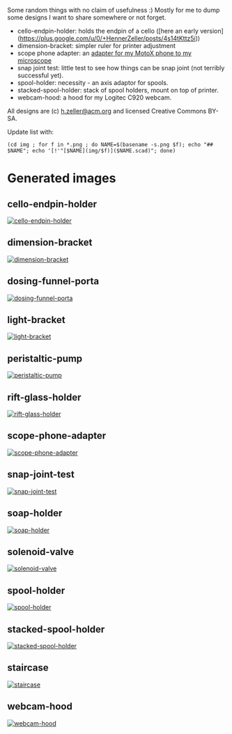 Some random things with no claim of usefulness :) Mostly for me to dump
some designs I want to share somewhere or not forget.

   - cello-endpin-holder: holds the endpin of a cello ([here an early version] (https://plus.google.com/u/0/+HennerZeller/posts/4s14tKttz5i))
   - dimension-bracket: simpler ruler for printer adjustment
   - scope phone adapter: an [adapter for my MotoX phone to my microscope](https://plus.google.com/u/0/+HennerZeller/posts/9eWFhvYqgtb)
   - snap joint test: little test to see how things can be snap joint (not
     terribly successful yet).
   - spool-holder: necessity - an axis adaptor for spools.
   - stacked-spool-holder: stack of spool holders, mount on top of printer.
   - webcam-hood: a hood for my Logitec C920 webcam.

All designs are (c) h.zeller@acm.org and licensed Creative Commons BY-SA.

Update list with:
```
(cd img ; for f in *.png ; do NAME=$(basename -s.png $f); echo "## $NAME"; echo '[!'"[$NAME](img/$f)]($NAME.scad)"; done)
```

# Generated images
## cello-endpin-holder
[![cello-endpin-holder](img/cello-endpin-holder.png)](cello-endpin-holder.scad)
## dimension-bracket
[![dimension-bracket](img/dimension-bracket.png)](dimension-bracket.scad)
## dosing-funnel-porta
[![dosing-funnel-porta](img/dosing-funnel-porta.png)](dosing-funnel-porta.scad)
## light-bracket
[![light-bracket](img/light-bracket.png)](light-bracket.scad)
## peristaltic-pump
[![peristaltic-pump](img/peristaltic-pump.png)](peristaltic-pump.scad)
## rift-glass-holder
[![rift-glass-holder](img/rift-glass-holder.png)](rift-glass-holder.scad)
## scope-phone-adapter
[![scope-phone-adapter](img/scope-phone-adapter.png)](scope-phone-adapter.scad)
## snap-joint-test
[![snap-joint-test](img/snap-joint-test.png)](snap-joint-test.scad)
## soap-holder
[![soap-holder](img/soap-holder.png)](soap-holder.scad)
## solenoid-valve
[![solenoid-valve](img/solenoid-valve.png)](solenoid-valve.scad)
## spool-holder
[![spool-holder](img/spool-holder.png)](spool-holder.scad)
## stacked-spool-holder
[![stacked-spool-holder](img/stacked-spool-holder.png)](stacked-spool-holder.scad)
## staircase
[![staircase](img/staircase.png)](staircase.scad)
## webcam-hood
[![webcam-hood](img/webcam-hood.png)](webcam-hood.scad)

